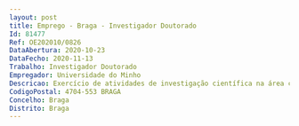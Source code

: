 ```yaml
--- 
layout: post
title: Emprego - Braga - Investigador Doutorado
Id: 81477
Ref: OE202010/0826
DataAbertura: 2020-10-23
DataFecho: 2020-11-13
Trabalho: Investigador Doutorado
Empregador: Universidade do Minho
Descricao: Exercício de atividades de investigação científica na área científica de Física, no âmbito do Contrato Programa celebrado com a FCT em 4 de setembro de 2018 com a referência CEECINST 00156 2018 e respetiva Adenda de 23 de janeiro de 2020, no âmbito do Procedimento Concursal de Apoio Institucional, com vista a desenvolver trabalhos de investigação em desenvolvimento de novos mecanismos de funcionamento e materiais nanoestruturados para sensores de ambiente óticos.
CodigoPostal: 4704-553 BRAGA
Concelho: Braga
Distrito: Braga
--- 
```

